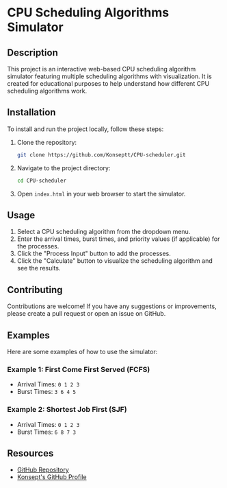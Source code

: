 # CPU Scheduling Algorithms Simulator

## Description
This project is an interactive web-based CPU scheduling algorithm simulator featuring multiple scheduling algorithms with visualization. It is created for educational purposes to help understand how different CPU scheduling algorithms work.

## Installation
To install and run the project locally, follow these steps:

1. Clone the repository:
   ```bash
   git clone https://github.com/Konseptt/CPU-scheduler.git
   ```
2. Navigate to the project directory:
   ```bash
   cd CPU-scheduler
   ```
3. Open `index.html` in your web browser to start the simulator.

## Usage
1. Select a CPU scheduling algorithm from the dropdown menu.
2. Enter the arrival times, burst times, and priority values (if applicable) for the processes.
3. Click the "Process Input" button to add the processes.
4. Click the "Calculate" button to visualize the scheduling algorithm and see the results.

## Contributing
Contributions are welcome! If you have any suggestions or improvements, please create a pull request or open an issue on GitHub.

## Examples
Here are some examples of how to use the simulator:

### Example 1: First Come First Served (FCFS)
- Arrival Times: `0 1 2 3`
- Burst Times: `3 6 4 5`

### Example 2: Shortest Job First (SJF)
- Arrival Times: `0 1 2 3`
- Burst Times: `6 8 7 3`

## Resources
- [GitHub Repository](https://github.com/Konseptt/CPU-scheduler)
- [Konsept's GitHub Profile](https://github.com/Konseptt)
